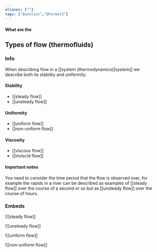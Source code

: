 ```yaml
---
aliases: [""]
tags: ["Question","QFormat3"]
---
```


#### What are the
## Types of flow (thermofluids)
### Info
When describing flow in a [[system (thermodynamics)|system]] we describe both its stability and uniformity.

#### Stability
- [[steady flow]]
- [[unsteady flow]]

#### Uniformity
- [[uniform flow]]
- [[non-uniform flow]]

#### Viscosity
- [[viscous flow]]
- [[inviscid flow]]

#### Important notes
You need to consider the time period that the flow is observed over, for example the rapids in a river can be described as examples of [[steady flow]] over the course of a second or so but as [[unsteady flow]] over the course of hours.

### Embeds
![[steady flow]]

![[unsteady flow]]

![[uniform flow]]

![[non-uniform flow]]